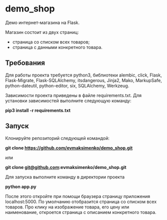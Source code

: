 # demo_shop
Демо интернет-магазина на Flask.

Магазин состоит из двух страниц:
- страница со списком всех товаров;
- страница с данными конкретного товара.

## Требования
Для работы проекта требуется python3, библиотеки alembic, click, Flask,
Flask-Migrate, Flask-SQLAlchemy, itsdangerous, Jinja2, Mako,
MarkupSafe, python-dateutil, python-editor, six, SQLAlchemy, Werkzeug.

Зависимости проекта приведены в файле requirements.txt.
Для установки зависимостей выполните следующую команду:

**pip3 install -r requirements.txt**


## Запуск
Клонируйте репозиторий следующей командой:

**git clone https://github.com/evmaksimenko/demo_shop.git**

или 

**git clone git@github.com:evmaksimenko/demo_shop.git**

Для запуска выполните команду в директории проекта 

**python app.py**

После этого откройте при помощи браузера страницу приложения localhost:5000.
По умолчанию отобразится страница со списком всех товаров. 
Про клику на изображение товара, его цену или наименование, откроется 
страница с описанием конкретного товара.